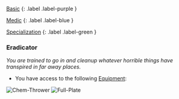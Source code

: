 
[Basic](Game/Advancement-List?Basic=true)
{: .label .label-purple }

[Medic](Game/Medic)
{: .label .label-blue }

[Specialization](Game/Advancement-List?Specialization=true)
{: .label .label-green }
### Eradicator
*You are trained to go in and cleanup whatever horrible things have transpired in far away places.*
* You have access to the following [Equipment](Core/Equipment):

![Chem-Thrower](Game/Blocks/Chem-Thrower)
![Full-Plate](Game/Blocks/Full-Plate)
